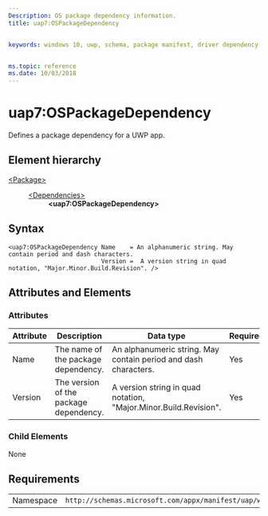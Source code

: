 ```yaml
---
Description: OS package dependency information.
title: uap7:OSPackageDependency


keywords: windows 10, uwp, schema, package manifest, driver dependency


ms.topic: reference
ms.date: 10/03/2018
---
```


# uap7:OSPackageDependency
Defines a package dependency for a UWP app.

## Element hierarchy

<dl>
<dt><a href="element-package.md">&lt;Package&gt;</a></dt>
<dd>
<dl>
<dt><a href="element-dependencies.md">&lt;Dependencies&gt;</a></dt>
<dd><b>&lt;uap7:OSPackageDependency&gt;</b></dd>
</dl>
</dd>
</dl>

## Syntax

``` syntax
<uap7:OSPackageDependency Name    = An alphanumeric string. May contain period and dash characters.
                          Version =  A version string in quad notation, "Major.Minor.Build.Revision". />
```

## Attributes and Elements
### Attributes
| Attribute | Description | Data type | Required |
|-----------|-------------|-----------|----------|
| Name      | The name of the package dependency. | An alphanumeric string. May contain period and dash characters. | Yes |
| Version   | The version of the package dependency. | A version string in quad notation, "Major.Minor.Build.Revision". | Yes |

### Child Elements
None


## Requirements

|   |   |
|--|--|
| Namespace | `http://schemas.microsoft.com/appx/manifest/uap/windows10/7` |
